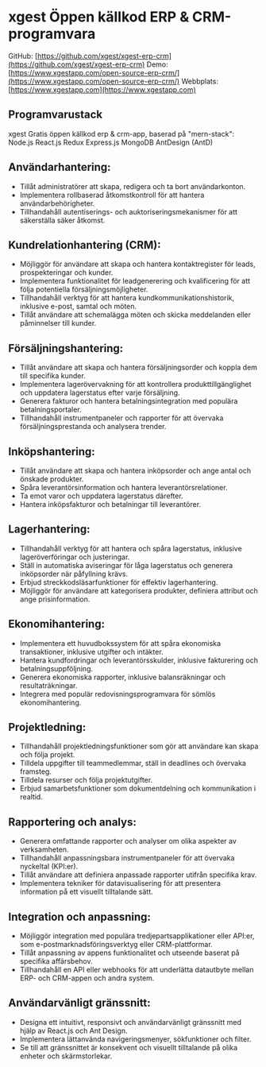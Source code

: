 # xgest Öppen källkod ERP & CRM-programvara

GitHub: [https://github.com/xgest/xgest-erp-crm](https://github.com/xgest/xgest-erp-crm)
Demo: [https://www.xgestapp.com/open-source-erp-crm/](https://www.xgestapp.com/open-source-erp-crm/)
Webbplats: [https://www.xgestapp.com](https://www.xgestapp.com)

## Programvarustack

xgest Gratis öppen källkod erp & crm-app, baserad på "mern-stack": Node.js React.js Redux Express.js MongoDB AntDesign (AntD)

## Användarhantering:

- Tillåt administratörer att skapa, redigera och ta bort användarkonton.
- Implementera rollbaserad åtkomstkontroll för att hantera användarbehörigheter.
- Tillhandahåll autentiserings- och auktoriseringsmekanismer för att säkerställa säker åtkomst.

## Kundrelationhantering (CRM):

- Möjliggör för användare att skapa och hantera kontaktregister för leads, prospekteringar och kunder.
- Implementera funktionalitet för leadgenerering och kvalificering för att följa potentiella försäljningsmöjligheter.
- Tillhandahåll verktyg för att hantera kundkommunikationshistorik, inklusive e-post, samtal och möten.
- Tillåt användare att schemalägga möten och skicka meddelanden eller påminnelser till kunder.

## Försäljningshantering:

- Tillåt användare att skapa och hantera försäljningsorder och koppla dem till specifika kunder.
- Implementera lagerövervakning för att kontrollera produkttillgänglighet och uppdatera lagerstatus efter varje försäljning.
- Generera fakturor och hantera betalningsintegration med populära betalningsportaler.
- Tillhandahåll instrumentpaneler och rapporter för att övervaka försäljningsprestanda och analysera trender.

## Inköpshantering:

- Tillåt användare att skapa och hantera inköpsorder och ange antal och önskade produkter.
- Spåra leverantörsinformation och hantera leverantörsrelationer.
- Ta emot varor och uppdatera lagerstatus därefter.
- Hantera inköpsfakturor och betalningar till leverantörer.

## Lagerhantering:

- Tillhandahåll verktyg för att hantera och spåra lagerstatus, inklusive lageröverföringar och justeringar.
- Ställ in automatiska aviseringar för låga lagerstatus och generera inköpsorder när påfyllning krävs.
- Erbjud streckkodsläsarfunktioner för effektiv lagerhantering.
- Möjliggör för användare att kategorisera produkter, definiera attribut och ange prisinformation.

## Ekonomihantering:

- Implementera ett huvudbokssystem för att spåra ekonomiska transaktioner, inklusive utgifter och intäkter.
- Hantera kundfordringar och leverantörsskulder, inklusive fakturering och betalningsuppföljning.
- Generera ekonomiska rapporter, inklusive balansräkningar och resultaträkningar.
- Integrera med populär redovisningsprogramvara för sömlös ekonomihantering.

## Projektledning:

- Tillhandahåll projektledningsfunktioner som gör att användare kan skapa och följa projekt.
- Tilldela uppgifter till teammedlemmar, ställ in deadlines och övervaka framsteg.
- Tilldela resurser och följa projektutgifter.
- Erbjud samarbetsfunktioner som dokumentdelning och kommunikation i realtid.

## Rapportering och analys:

- Generera omfattande rapporter och analyser om olika aspekter av verksamheten.
- Tillhandahåll anpassningsbara instrumentpaneler för att övervaka nyckeltal (KPI:er).
- Tillåt användare att definiera anpassade rapporter utifrån specifika krav.
- Implementera tekniker för datavisualisering för att presentera information på ett visuellt tilltalande sätt.

## Integration och anpassning:

- Möjliggör integration med populära tredjepartsapplikationer eller API:er, som e-postmarknadsföringsverktyg eller CRM-plattformar.
- Tillåt anpassning av appens funktionalitet och utseende baserat på specifika affärsbehov.
- Tillhandahåll en API eller webhooks för att underlätta datautbyte mellan ERP- och CRM-appen och andra system.

## Användarvänligt gränssnitt:

- Designa ett intuitivt, responsivt och användarvänligt gränssnitt med hjälp av React.js och Ant Design.
- Implementera lättanvända navigeringsmenyer, sökfunktioner och filter.
- Se till att gränssnittet är konsekvent och visuellt tilltalande på olika enheter och skärmstorlekar.